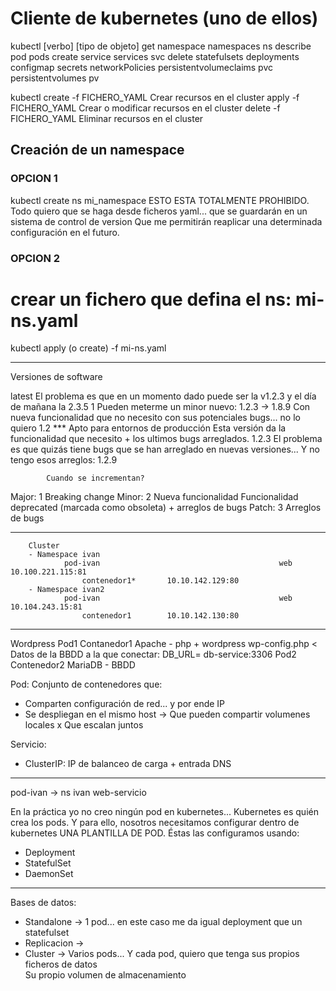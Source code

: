 # Cliente de kubernetes (uno de ellos)

kubectl [verbo] [tipo de objeto] <args adicionales que pueden ser requeridos>
        get      namespace namespaces ns
        describe pod pods
        create   service services   svc
        delete   statefulsets
                 deployments
                 configmap
                 secrets
                 networkPolicies
                 persistentvolumeclaims pvc
                 persistentvolumes pv

kubectl create -f FICHERO_YAML      Crear recursos en el cluster
        apply  -f FICHERO_YAML      Crear o modificar recursos en el cluster
        delete -f FICHERO_YAML      Eliminar recursos en el cluster
        
## Creación de un namespace

### OPCION 1
kubectl create ns mi_namespace 
    ESTO ESTA TOTALMENTE PROHIBIDO. 
    Todo quiero que se haga desde ficheros yaml... que se guardarán en un sistema de control de version
    Que me permitirán reaplicar una determinada configuración en el futuro.

### OPCION 2
# crear un fichero que defina el ns: mi-ns.yaml
kubectl apply (o create) -f mi-ns.yaml

---

Versiones de software

latest      El problema es que en un momento dado puede ser la v1.2.3 y el día de mañana la 2.3.5
1           Pueden meterme un minor nuevo: 1.2.3 -> 1.8.9 
            Con nueva funcionalidad que no necesito con sus potenciales bugs... no lo quiero
1.2         *** Apto para entornos de producción
            Esta versión da la funcionalidad que necesito + los ultimos bugs arreglados.
1.2.3       El problema es que quizás tiene bugs que se han arreglado en nuevas versiones... 
            Y no tengo esos arreglos: 1.2.9
    
            Cuando se incrementan?
Major: 1    Breaking change
Minor: 2    Nueva funcionalidad
            Funcionalidad deprecated (marcada como obsoleta)
                + arreglos de bugs
Patch: 3    Arreglos de bugs

------------------------------------------------------------------------------------------------------------------------

        Cluster
        - Namespace ivan                            
                pod-ivan                                        web     10.100.221.115:81
                    contenedor1*       10.10.142.129:80 
        - Namespace ivan2
                pod-ivan                                        web     10.104.243.15:81
                    contenedor1        10.10.142.130:80
                    
------------------------------------------------------------------------------------------------------------------------

Wordpress
    Pod1
        Contanedor1
            Apache - php + wordpress
                            wp-config.php < Datos de la BBDD a la que conectar:
                                DB_URL= db-service:3306
    Pod2
        Contenedor2
            MariaDB - BBDD
        
Pod: Conjunto de contenedores que:
- Comparten configuración de red... y por ende IP
- Se despliegan en el mismo host
    -> Que pueden compartir volumenes locales
x Que escalan juntos

Servicio: 
- ClusterIP:    IP de balanceo de carga + entrada DNS


---


pod-ivan        -> ns ivan
web-servicio 

En la práctica yo no creo ningún pod en kubernetes... Kubernetes es quién crea los pods.
Y para ello, nosotros necesitamos configurar dentro de kubernetes UNA PLANTILLA DE POD.
Éstas las configuramos usando:
- Deployment
- StatefulSet
- DaemonSet

---
Bases de datos:

- Standalone -> 1 pod... en este caso me da igual deployment que un statefulset
- Replicacion   ->
- Cluster       -> Varios pods... Y cada pod, quiero que tenga sus propios ficheros de datos        
                   Su propio volumen de almacenamiento
